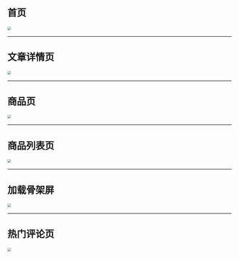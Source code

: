 ## 首页

<img src="http://ali-admin-test.oss-cn-shenzhen.aliyuncs.com/tuchuang/ithome-home.png" style="zoom: 50%;" />

---

## 文章详情页

<img src="http://ali-admin-test.oss-cn-shenzhen.aliyuncs.com/tuchuang/ithome-detail.png" style="zoom:50%;" />

---

## 商品页

<img src="http://ali-admin-test.oss-cn-shenzhen.aliyuncs.com/tuchuang/ithome-products.png" style="zoom:50%;" />

---

## 商品列表页

<img src="http://ali-admin-test.oss-cn-shenzhen.aliyuncs.com/tuchuang/ithome-product-list.png" style="zoom:50%;" />

---

## 加载骨架屏

<img src="http://ali-admin-test.oss-cn-shenzhen.aliyuncs.com/tuchuang/ithome-skeleton.png" style="zoom:50%;" />

---

## 热门评论页

<img src="http://ali-admin-test.oss-cn-shenzhen.aliyuncs.com/tuchuang/ithome-comments.png" style="zoom:50%;" />

